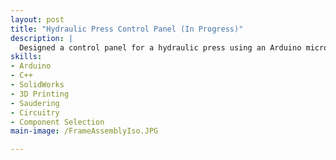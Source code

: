 ```yaml
---
layout: post
title: "Hydraulic Press Control Panel (In Progress)"
description: |
  Designed a control panel for a hydraulic press using an Arduino microcontroller and a solenoid valve to allow recording and repeating of cycles.
skills: 
- Arduino
- C++
- SolidWorks
- 3D Printing
- Saudering
- Circuitry
- Component Selection
main-image: /FrameAssemblyIso.JPG

---
```

